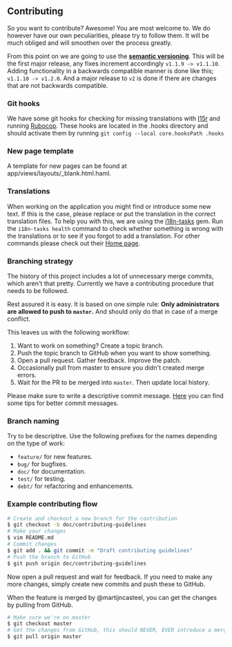 ## Contributing

So you want to contribute? Awesome! You are most welcome to. We do however have our
own peculiarities, please try to follow them. It will be much obliged and will smoothen
over the process greatly.

From this point on we are going to use the **[semantic versioning](http://semver.org/)**. This will be the first major release, any fixes increment accordingly `v1.1.9 -> v1.1.10`. Adding functionality in a backwards compatible manner is done like this; `v1.1.10 -> v1.2.0`. And a major release to `v2` is done if there are changes that are not backwards compatible.

### Git hooks

We have some git hooks for checking for missing translations with [I15r](https://github.com/balinterdi/i15r) and running [Rubocop](https://github.com/bbatsov/rubocop).
These hooks are located in the .hooks directory and should activate them by running `git config --local core.hooksPath .hooks`

### New page template

A template for new pages can be found at app/views/layouts/\_blank.html.haml.

### Translations

When working on the application you might find or introduce some new text. If this is the case, please replace or put the translation in the correct translation files. To help you with this, we are using the [i18n-tasks](https://github.com/glebm/i18n-tasks) gem. Run the `i18n-tasks health` command to check whether something is wrong with the translations or to see if you forgot to add a translation. For other commands please check out their [Home page](https://glebm.github.io/i18n-tasks/).

### Branching strategy

The history of this project includes a lot of unnecessary merge commits, which aren't
that pretty. Currently we have a contributing procedure that needs to be followed.

Rest assured it is easy. It is based on one simple rule: **Only administrators are
allowed to push to `master`.** And should only do that in case of a merge conflict.

This leaves us with the following workflow:

1. Want to work on something? Create a topic branch.
1. Push the topic branch to GitHub when you want to show something.
1. Open a pull request. Gather feedback. Improve the patch.
1. Occasionally pull from master to ensure you didn't created merge errors.
1. Wait for the PR to be merged into `master`. Then update local history.

Please make sure to write a descriptive commit message. [Here][commit-messages] you
can find some tips for better commit messages.

[commit-messages]: http://robots.thoughtbot.com/5-useful-tips-for-a-better-commit-message

### Branch naming

Try to be descriptive. Use the following prefixes for the names depending on the type
of work:

- `feature/` for new features.
- `bug/` for bugfixes.
- `doc/` for documentation.
- `test/` for testing.
- `debt/` for refactoring and enhancements.

### Example contributing flow

```bash
# Create and checkout a new branch for the contribution
$ git checkout -b doc/contributing-guidelines
# Make your changes
$ vim README.md
# Commit changes
$ git add . && git commit -m "Draft contributing guidelines"
# Push the branch to GitHub
$ git push origin doc/contributing-guidelines
```

Now open a pull request and wait for feedback. If you need to make any more changes,
simply create new commits and push these to GitHub.

When the feature is merged by @martijncasteel, you can get the changes by pulling
from GitHub.

```bash
# Make sure we're on master
$ git checkout master
# Get the changes from GitHub, this should NEVER, EVER introduce a merge conflict
$ git pull origin master
```
